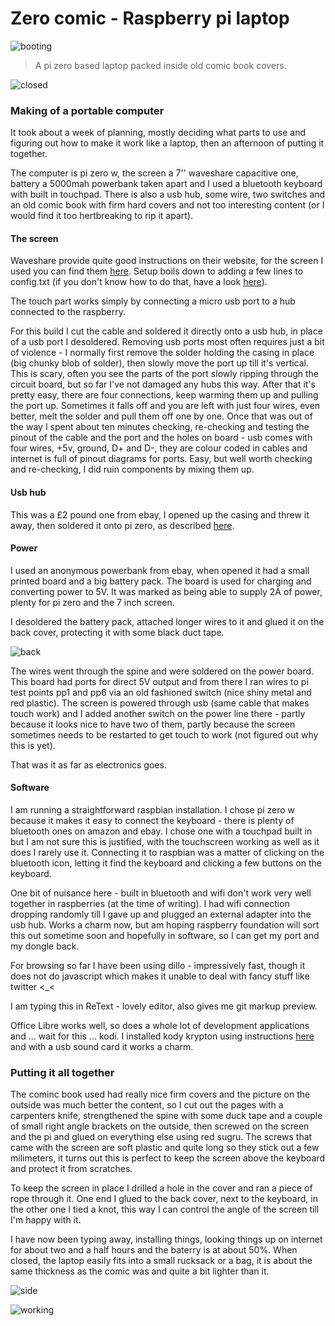 # Zero comic - Raspberry pi laptop

 ![booting](../pics/comic_booting.jpg)  

> A pi zero based laptop packed inside old comic book covers.

 ![closed](../pics/comic_front.jpg)


### Making of a portable computer

It took about a week of planning, mostly deciding what parts to use and figuring out how to make it work like a laptop, then an afternoon of putting it together. 

The computer is pi zero w, the screen a 7'' waveshare capacitive one, battery a 5000mah powerbank taken apart and I used a bluetooth keyboard with built in touchpad. There is also a usb hub, some wire, two switches and an old comic book with firm hard covers and not too interesting content (or I would find it too hertbreaking to rip it apart).

#### The screen

Waveshare provide quite good instructions on their website, for the screen I used you can find them [here](http://www.waveshare.com/wiki/7inch_HDMI_LCD_(C)). Setup boils down to adding a few lines to config.txt (if you don't know how to do that, have a look [here](https://github.com/unusualcomputers/unusualcomputers/blob/master/writing/text/config_gfiles.md#notes-on-editing-raspberry-configuration-files#config.txt)).

The touch part works simply by connecting a micro usb port to a hub connected to the raspberry. 

For this build I cut the cable and soldered it directly onto a usb hub, in place of a usb port I desoldered. 
Removing usb ports most often requires just a bit of violence - I normally first remove the solder holding the casing in place (big chunky blob of solder), then slowly move the port up till it's vertical. This is scary, often  you see the parts of the port slowly ripping through the circuit board, but so far I've not damaged any hubs this way. After that it's pretty easy, there are four connections, keep warming them up and pulling the port up. Sometimes it falls off and you are left with just four wires, even better, melt the solder and pull them off one by one. 
Once that was out of the way I spent about ten minutes checking, re-checking and testing the pinout of the cable and the port and the holes on board - usb comes with four wires, +5v, ground, D+ and D-, they are colour coded in cables and internet is full of pinout diagrams for ports. Easy, but well worth checking and re-checking, I did ruin components by mixing them up.

#### Usb hub

This was a £2 pound one from ebay, I opened up the casing and threw it away, then soldered it onto pi zero, as described [here](https://github.com/unusualcomputers/unusualcomputers/blob/master/writing/text/usbnotes.md#soldering-the-hub-to-pi-zero). 


#### Power 

I used an anonymous powerbank from ebay, when opened it had a small printed board and a big battery pack. The board is used for charging and converting power to 5V. It was marked as being able to supply 2A of power, plenty for pi zero and the 7 inch screen.

I desoldered the battery pack, attached longer wires to it and glued it on the back cover, protecting it with some black duct tape.

 ![back](../pics/comic_back.jpg)  

The wires went through the spine and were soldered on the power board. This board had ports for direct 5V output and from there I ran wires to pi test points pp1 and pp6 via an old fashioned switch (nice shiny metal and red plastic). The screen is powered through usb (same cable that makes touch work) and I added another switch on the power line there - partly because it looks nice to have two of them, partly because the screen sometimes needs to be restarted to get touch to work (not figured out why this is yet).

That was it as far as electronics goes. 


#### Software

I am running a straightforward raspbian installation. I chose pi zero w because it makes it easy to connect the keyboard - there is plenty of bluetooth ones on amazon and ebay. I chose one with a touchpad built in but I am not sure this is justified, with the touchscreen working as well as it does I rarely use it. Connecting it to raspbian was a matter of clicking on the bluetooth icon, letting it find the keyboard and clicking a few buttons on the keyboard. 

One bit of nuisance here - built in bluetooth and wifi don't work very well together in raspberries (at the time of writing). I had wifi connection dropping randomly till I gave up and plugged an external adapter into the usb hub. Works a charm now, but am hoping raspberry foundation will sort this out sometime soon and hopefully in software, so I can get my port and my dongle back.  

For browsing so far I have been using dillo - impressively fast, though it does not do javascript which makes it unable to deal with fancy stuff like twitter <_<

I am typing this in ReText - lovely editor, also gives me git markup preview. 

Office Libre works well, so does a whole lot of development applications and ... wait for this ... kodi. I installed kody krypton using instructions [here](https://linuxsuperuser.com/install-latest-version-kodi-raspbian-jessie/) and with a usb sound card it works a charm.


### Putting it all together

The cominc book used had really nice firm covers and the picture on the outside was much better the content, so I cut out the pages with a carpenters knife, strengthened the spine with some duck tape and a couple of small right angle brackets on the outside, then screwed on the screen and the pi and glued on everything else using red sugru. 
The screws that came with the screen are soft plastic and quite long so they stick out a few milimeters, it turns out this is perfect to keep the screen above the keyboard and protect it from scratches. 

To keep the screen in place I drilled a hole in the cover and ran a piece of rope through it. One end I glued to the back cover, next to the keyboard, in the other one I tied a knot, this way I can control the angle of the screen till I'm happy with it. 

I have now been typing away, installing things, looking things up on internet for about two and a half hours and the baterry is at about 50%. 
When closed, the laptop easily fits into a small rucksack or a bag, it is about the same thickness as the comic was and quite a bit lighter than it.


 ![side](../pics/comic_side.jpg)  
 

 ![working](../pics/comic_working1.jpg)  
 
 
 
